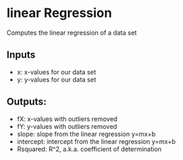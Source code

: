 # linear Regression
Computes the linear regression of a data set
## Inputs
* x: x-values for our data set
* y: y-values for our data set
## Outputs:
* fX: x-values with outliers removed
* fY: y-values with outliers removed
* slope: slope from the linear regression y=mx+b
* intercept: intercept from the linear regression y=mx+b
* Rsquared: R^2, a.k.a. coefficient of determination
